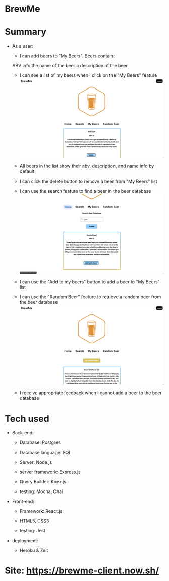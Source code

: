 # BrewMe

# Summary
- As a user:

    - I can add beers to "My Beers". Beers contain:

    ABV info
    the name of the beer
    a description of the beer

    - I can see a list of my beers when I click on the "My Beers" feature
    ![Alt text](./README-images/Screen%20Shot%202020-03-24%20at%203.30.33%20PM.png?raw=true "My beers feature")

    - All beers in the list show their abv, description, and name info by default

    - I can click the delete button to remove a beer from "My Beers" list

    - I can use the search feature to find a beer in the beer database
    ![Alt text](./README-images/Screen%20Shot%202020-03-24%20at%203.31.54%20PM.png?raw=true "search feature")

    - I can use the "Add to my beers" button to add a beer to "My Beers" list

    - I can use the "Random Beer" feature to retrieve a random beer from the beer database
    ![Alt text](./README-images/Screen%20Shot%202020-03-24%20at%203.31.15%20PM.png?raw=true "random beer feature")

    - I receive appropriate feedback when I cannot add a beer to the beer database

# Tech used
- Back-end:

    - Database: Postgres

    - Database language: SQL

    - Server: Node.js

    - server framework: Express.js

    - Query Builder: Knex.js

    - testing: Mocha, Chai

- Front-end:

    - Framework: React.js

    - HTML5, CSS3

    - testing: Jest

- deployment:

    - Heroku & Zeit

# Site:  https://brewme-client.now.sh/